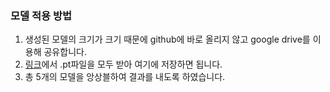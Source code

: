 ### 모델 적용 방법
1. 생성된 모델의 크기가 크기 때문에 github에 바로 올리지 않고 google drive를 이용해 공유합니다.
2. [링크](https://drive.google.com/drive/folders/1ic6IRprpYnCIdwzm6b53zqGvKN6z0605?usp=sharing)에서 .pt파일을 모두 받아 여기에 저장하면 됩니다.
3. 총 5개의 모델을 앙상블하여 결과를 내도록 하였습니다.
